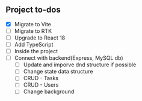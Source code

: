 ## Project to-dos
- [x] Migrate to Vite
- [ ] Migrate to RTK
- [ ] Upgrade to React 18
- [ ] Add TypeScript 
- [ ] Inside the project
- [ ] Connect with backend(Express, MySQL db)
  - [ ] Update and imporve dnd structure if possible
  - [ ] Change state data structure
  - [ ] CRUD - Tasks
  - [ ] CRUD - Users
  - [ ] Change background